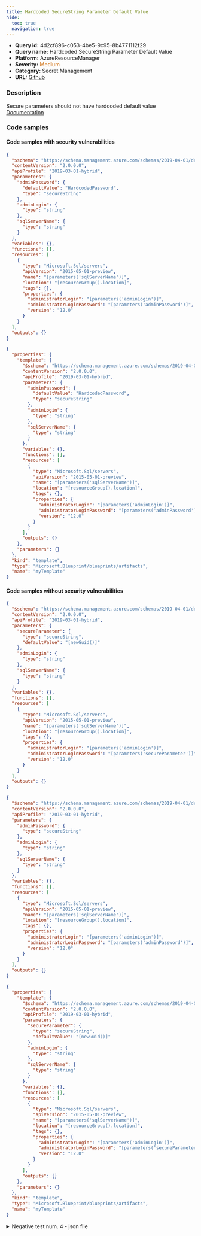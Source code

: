 ```yaml
---
title: Hardcoded SecureString Parameter Default Value
hide:
  toc: true
  navigation: true
---
```


<style>
  .highlight .hll {
    background-color: #ff171742;
  }
  .md-content {
    max-width: 1100px;
    margin: 0 auto;
  }
</style>

-   **Query id:** 4d2cf896-c053-4be5-9c95-8b4771112f29
-   **Query name:** Hardcoded SecureString Parameter Default Value
-   **Platform:** AzureResourceManager
-   **Severity:** <span style="color:#C60">Medium</span>
-   **Category:** Secret Management
-   **URL:** [Github](https://github.com/Checkmarx/kics/tree/master/assets/queries/azureResourceManager/hardcoded_securestring_parameter_default_value)

### Description
Secure parameters should not have hardcoded default value<br>
[Documentation](https://docs.microsoft.com/en-us/azure/azure-resource-manager/templates/template-test-cases#secure-parameters-cant-have-hardcoded-default)

### Code samples
#### Code samples with security vulnerabilities
```json title="Postitive test num. 1 - json file" hl_lines="7"
{
  "$schema": "https://schema.management.azure.com/schemas/2019-04-01/deploymentTemplate.json#",
  "contentVersion": "2.0.0.0",
  "apiProfile": "2019-03-01-hybrid",
  "parameters": {
    "adminPassword": {
      "defaultValue": "HardcodedPassword",
      "type": "secureString"
    },
    "adminLogin": {
      "type": "string"
    },
    "sqlServerName": {
      "type": "string"
    }
  },
  "variables": {},
  "functions": [],
  "resources": [
    {
      "type": "Microsoft.Sql/servers",
      "apiVersion": "2015-05-01-preview",
      "name": "[parameters('sqlServerName')]",
      "location": "[resourceGroup().location]",
      "tags": {},
      "properties": {
        "administratorLogin": "[parameters('adminLogin')]",
        "administratorLoginPassword": "[parameters('adminPassword')]",
        "version": "12.0"
      }
    }
  ],
  "outputs": {}
}

```
```json title="Postitive test num. 2 - json file" hl_lines="9"
{
  "properties": {
    "template": {
      "$schema": "https://schema.management.azure.com/schemas/2019-04-01/deploymentTemplate.json#",
      "contentVersion": "2.0.0.0",
      "apiProfile": "2019-03-01-hybrid",
      "parameters": {
        "adminPassword": {
          "defaultValue": "HardcodedPassword",
          "type": "secureString"
        },
        "adminLogin": {
          "type": "string"
        },
        "sqlServerName": {
          "type": "string"
        }
      },
      "variables": {},
      "functions": [],
      "resources": [
        {
          "type": "Microsoft.Sql/servers",
          "apiVersion": "2015-05-01-preview",
          "name": "[parameters('sqlServerName')]",
          "location": "[resourceGroup().location]",
          "tags": {},
          "properties": {
            "administratorLogin": "[parameters('adminLogin')]",
            "administratorLoginPassword": "[parameters('adminPassword')]",
            "version": "12.0"
          }
        }
      ],
      "outputs": {}
    },
    "parameters": {}
  },
  "kind": "template",
  "type": "Microsoft.Blueprint/blueprints/artifacts",
  "name": "myTemplate"
}

```


#### Code samples without security vulnerabilities
```json title="Negative test num. 1 - json file"
{
  "$schema": "https://schema.management.azure.com/schemas/2019-04-01/deploymentTemplate.json#",
  "contentVersion": "2.0.0.0",
  "apiProfile": "2019-03-01-hybrid",
  "parameters": {
    "secureParameter": {
      "type": "secureString",
      "defaultValue": "[newGuid()]"
    },
    "adminLogin": {
      "type": "string"
    },
    "sqlServerName": {
      "type": "string"
    }
  },
  "variables": {},
  "functions": [],
  "resources": [
    {
      "type": "Microsoft.Sql/servers",
      "apiVersion": "2015-05-01-preview",
      "name": "[parameters('sqlServerName')]",
      "location": "[resourceGroup().location]",
      "tags": {},
      "properties": {
        "administratorLogin": "[parameters('adminLogin')]",
        "administratorLoginPassword": "[parameters('secureParameter')]",
        "version": "12.0"
      }
    }
  ],
  "outputs": {}
}

```
```json title="Negative test num. 2 - json file"
{
  "$schema": "https://schema.management.azure.com/schemas/2019-04-01/deploymentTemplate.json#",
  "contentVersion": "2.0.0.0",
  "apiProfile": "2019-03-01-hybrid",
  "parameters": {
    "adminPassword": {
      "type": "secureString"
    },
    "adminLogin": {
      "type": "string"
    },
    "sqlServerName": {
      "type": "string"
    }
  },
  "variables": {},
  "functions": [],
  "resources": [
    {
      "type": "Microsoft.Sql/servers",
      "apiVersion": "2015-05-01-preview",
      "name": "[parameters('sqlServerName')]",
      "location": "[resourceGroup().location]",
      "tags": {},
      "properties": {
        "administratorLogin": "[parameters('adminLogin')]",
        "administratorLoginPassword": "[parameters('adminPassword')]",
        "version": "12.0"
      }
    }
  ],
  "outputs": {}
}

```
```json title="Negative test num. 3 - json file"
{
  "properties": {
    "template": {
      "$schema": "https://schema.management.azure.com/schemas/2019-04-01/deploymentTemplate.json#",
      "contentVersion": "2.0.0.0",
      "apiProfile": "2019-03-01-hybrid",
      "parameters": {
        "secureParameter": {
          "type": "secureString",
          "defaultValue": "[newGuid()]"
        },
        "adminLogin": {
          "type": "string"
        },
        "sqlServerName": {
          "type": "string"
        }
      },
      "variables": {},
      "functions": [],
      "resources": [
        {
          "type": "Microsoft.Sql/servers",
          "apiVersion": "2015-05-01-preview",
          "name": "[parameters('sqlServerName')]",
          "location": "[resourceGroup().location]",
          "tags": {},
          "properties": {
            "administratorLogin": "[parameters('adminLogin')]",
            "administratorLoginPassword": "[parameters('secureParameter')]",
            "version": "12.0"
          }
        }
      ],
      "outputs": {}
    },
    "parameters": {}
  },
  "kind": "template",
  "type": "Microsoft.Blueprint/blueprints/artifacts",
  "name": "myTemplate"
}

```
<details><summary>Negative test num. 4 - json file</summary>

```json
{
  "properties": {
    "template": {
      "$schema": "https://schema.management.azure.com/schemas/2019-04-01/deploymentTemplate.json#",
      "contentVersion": "2.0.0.0",
      "apiProfile": "2019-03-01-hybrid",
      "parameters": {
        "adminPassword": {
          "type": "secureString"
        },
        "adminLogin": {
          "type": "string"
        },
        "sqlServerName": {
          "type": "string"
        }
      },
      "variables": {},
      "functions": [],
      "resources": [
        {
          "type": "Microsoft.Sql/servers",
          "apiVersion": "2015-05-01-preview",
          "name": "[parameters('sqlServerName')]",
          "location": "[resourceGroup().location]",
          "tags": {},
          "properties": {
            "administratorLogin": "[parameters('adminLogin')]",
            "administratorLoginPassword": "[parameters('adminPassword')]",
            "version": "12.0"
          }
        }
      ],
      "outputs": {}
    },
    "parameters": {}
  },
  "kind": "template",
  "type": "Microsoft.Blueprint/blueprints/artifacts",
  "name": "myTemplate"
}

```
</details>
